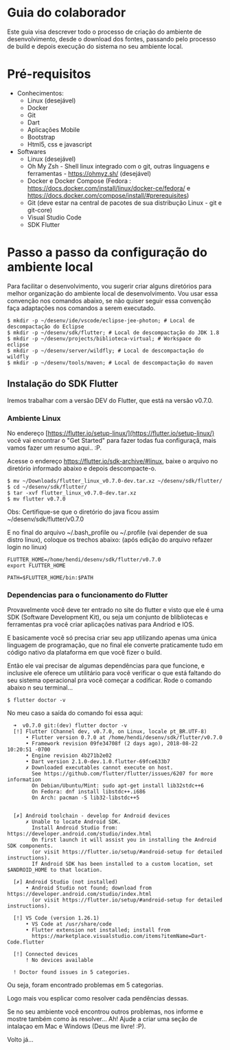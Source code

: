 # Guia do colaborador

Este guia visa descrever todo o processo de criação do ambiente de desenvolvimento, desde o download dos fontes, passando pelo processo de build e depois execução do sistema no seu ambiente local.

# Pré-requisitos

- Conhecimentos:
  - Linux (desejável)
  - Docker
  - Git
  - Dart
  - Aplicações Mobile
  - Bootstrap
  - Html5, css e javascript
- Softwares
  - Linux (desejável)
  - Oh My Zsh - Shell linux integrado com o git, outras linguagens e ferramentas - https://ohmyz.sh/ (desejável)
  - Docker e Docker Compose (Fedora : https://docs.docker.com/install/linux/docker-ce/fedora/ e https://docs.docker.com/compose/install/#prerequisites)
  - Git (deve estar na central de pacotes de sua distribução Linux - git e git-core)
  - Visual Studio Code
  - SDK Flutter


# Passo a passo da configuração do ambiente local

Para facilitar o desenvolvimento, vou sugerir criar alguns diretórios para melhor organização do ambiente local de desenvolvimento. Vou usar essa convenção nos comandos abaixo, se não quiser seguir essa convenção faça adaptações nos comandos a serem executado.

    $ mkdir -p ~/desenv/ide/vscode/eclipse-jee-photon; # Local de descompactação do Eclipse
    $ mkdir -p ~/desenv/sdk/flutter; # Local de descompactação do JDK 1.8
    $ mkdir -p ~/desenv/projects/biblioteca-virtual; # Workspace do eclipse
    $ mkdir -p ~/desenv/server/wildfly; # Local de descompactação do wildfly
    $ mkdir -p ~/desenv/tools/maven; # Local de descompactação do maven


## Instalação do SDK Flutter

Iremos trabalhar com a versão DEV do Flutter, que está na versão v0.7.0.

### Ambiente Linux

No endereço [https://flutter.io/setup-linux/](https://flutter.io/setup-linux/) você vai encontrar o "Get Started" para fazer todas fua configuraçã, mais vamos fazer um resumo aqui.. :P.

Acesse o endereço https://flutter.io/sdk-archive/#linux, baixe o arquivo no diretório informado abaixo e depois descompacte-o.

    $ mv ~/Downloads/flutter_linux_v0.7.0-dev.tar.xz ~/desenv/sdk/flutter/
    $ cd ~/desenv/sdk/flutter/
    $ tar -xvf flutter_linux_v0.7.0-dev.tar.xz
    $ mv flutter v0.7.0
    
Obs: Certifique-se que o diretório do java ficou assim ~/desenv/sdk/flutter/v0.7.0

E no final do arquivo ~/.bash_profile ou ~/.profile (vai depender de sua distro linux), coloque os trechos abaixo: (após edição do arquivo refazer login no linux)

    FLUTTER_HOME=/home/hendi/desenv/sdk/flutter/v0.7.0
    export FLUTTER_HOME

    PATH=$FLUTTER_HOME/bin:$PATH

### Dependencias para o funcionamento do Flutter

Provavelmente você deve ter entrado no site do flutter e visto que ele é uma SDK (Software Development Kit), ou seja um conjunto de blibliotecas e ferramentas pra você criar aplicações nativas para Andriod e IOS. 

E basicamente você só precisa criar seu app utilizando apenas uma única linguagem de programação, que no final ele converte praticamente tudo em código nativo da plataforma em que você fizer o build.

Então ele vai precisar de algumas dependências para que funcione, e inclusive ele oferece um utilitário para você verificar o que está faltando do seu sistema operacional pra você começar a codificar. Rode o comando abaixo n seu terminal...

    $ flutter doctor -v

No meu caso a saída do comando foi essa aqui:

```
  ➜  v0.7.0 git:(dev) flutter doctor -v
  [!] Flutter (Channel dev, v0.7.0, on Linux, locale pt_BR.UTF-8)
      • Flutter version 0.7.0 at /home/hendi/desenv/sdk/flutter/v0.7.0
      • Framework revision 09fe34708f (2 days ago), 2018-08-22 10:20:51 -0700
      • Engine revision 4b271b2e02
      • Dart version 2.1.0-dev.1.0.flutter-69fce633b7
      ✗ Downloaded executables cannot execute on host.
        See https://github.com/flutter/flutter/issues/6207 for more information
        On Debian/Ubuntu/Mint: sudo apt-get install lib32stdc++6
        On Fedora: dnf install libstdc++.i686
        On Arch: pacman -S lib32-libstdc++5


  [✗] Android toolchain - develop for Android devices
      ✗ Unable to locate Android SDK.
        Install Android Studio from: https://developer.android.com/studio/index.html
        On first launch it will assist you in installing the Android SDK components.
        (or visit https://flutter.io/setup/#android-setup for detailed instructions).
        If Android SDK has been installed to a custom location, set $ANDROID_HOME to that location.

  [✗] Android Studio (not installed)
      • Android Studio not found; download from https://developer.android.com/studio/index.html
        (or visit https://flutter.io/setup/#android-setup for detailed instructions).

  [!] VS Code (version 1.26.1)
      • VS Code at /usr/share/code
      • Flutter extension not installed; install from
        https://marketplace.visualstudio.com/items?itemName=Dart-Code.flutter

  [!] Connected devices
      ! No devices available

  ! Doctor found issues in 5 categories.

```

Ou seja, foram encontrado problemas em 5 categorias.

Logo mais vou esplicar como resolver cada pendências dessas.

Se no seu ambiente você encontrou outros problemas, nos informe e mostre também como às resolver... Ah! Ajude a criar uma seção de intalaçao em Mac e Windows (Deus me livre! :P).


Volto já...
